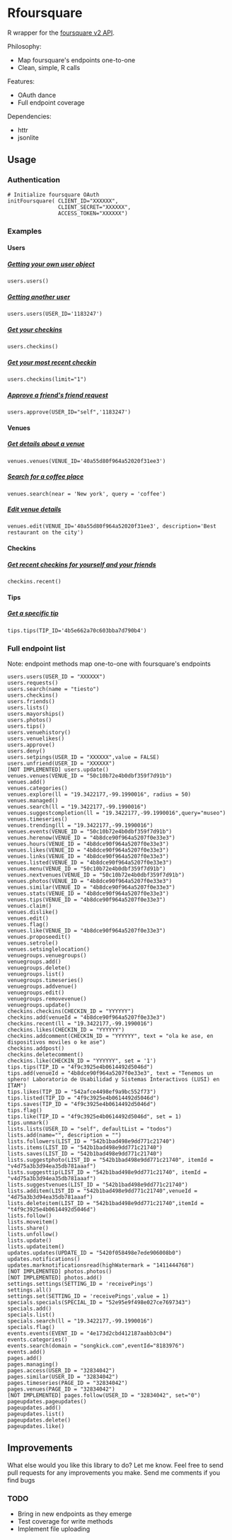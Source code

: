 Rfoursquare
===========

R wrapper for the [foursquare v2 API](http://developer.foursquare.com/docs/). 

Philosophy:

* Map foursquare's endpoints one-to-one
* Clean, simple, R calls

Features:

* OAuth dance
* Full endpoint coverage


Dependencies:

* httr
* jsonlite

## Usage

### Authentication

    # Initialize foursquare OAuth
    initFoursquare( CLIENT_ID="XXXXXX", 
                    CLIENT_SECRET="XXXXXX", 
                    ACCESS_TOKEN="XXXXXX")


### Examples

#### Users
##### [Getting your own user object](https://developer.foursquare.com/docs/users/users)
    users.users()
##### [Getting another user](https://developer.foursquare.com/docs/users/users)
    users.users(USER_ID='1183247')
##### [Get your checkins](https://developer.foursquare.com/docs/users/checkins)
    users.checkins()
##### [Get your most recent checkin](https://developer.foursquare.com/docs/users/checkins)
    users.checkins(limit="1")
##### [Approve a friend's friend request](https://developer.foursquare.com/docs/users/approve)
    users.approve(USER_ID="self",'1183247')

#### Venues
##### [Get details about a venue](https://developer.foursquare.com/docs/venues/venues)
    venues.venues(VENUE_ID='40a55d80f964a52020f31ee3')
##### [Search for a coffee place](https://developer.foursquare.com/docs/venues/search)
    venues.search(near = 'New york', query = 'coffee')
##### [Edit venue details](https://developer.foursquare.com/docs/venues/edit)
    venues.edit(VENUE_ID='40a55d80f964a52020f31ee3', description='Best restaurant on the city')

#### Checkins
##### [Get recent checkins for yourself and your friends](https://developer.foursquare.com/docs/checkins/recent)
    checkins.recent()

#### Tips
##### [Get a specific tip](https://developer.foursquare.com/docs/tips/tips)
    tips.tips(TIP_ID='4b5e662a70c603bba7d790b4')


### Full endpoint list
Note: endpoint methods map one-to-one with foursquare's endpoints

    users.users(USER_ID = "XXXXXX")
    users.requests()
    users.search(name = "tiesto")
    users.checkins()
    users.friends()
    users.lists()
    users.mayorships()
    users.photos()
    users.tips()
    users.venuehistory()
    users.venuelikes()
    users.approve()
    users.deny()
    users.setpings(USER_ID = "XXXXXX",value = FALSE)
    users.unfriend(USER_ID = "XXXXXX")
    [NOT IMPLEMENTED] users.update()
    venues.venues(VENUE_ID = "50c10b72e4b0dbf359f7d91b")
    venues.add() 
    venues.categories()
    venues.explore(ll = "19.3422177,-99.1990016", radius = 50)
    venues.managed()
    venues.search(ll = "19.3422177,-99.1990016")
    venues.suggestcompletion(ll = "19.3422177,-99.1990016",query="museo")
    venues.timeseries() 
    venues.trending(ll = "19.3422177,-99.1990016")
    venues.events(VENUE_ID = "50c10b72e4b0dbf359f7d91b")
    venues.herenow(VENUE_ID = "4b8dce90f964a5207f0e33e3")
    venues.hours(VENUE_ID = "4b8dce90f964a5207f0e33e3")
    venues.likes(VENUE_ID = "4b8dce90f964a5207f0e33e3")
    venues.links(VENUE_ID = "4b8dce90f964a5207f0e33e3")
    venues.listed(VENUE_ID = "4b8dce90f964a5207f0e33e3")
    venues.menu(VENUE_ID = "50c10b72e4b0dbf359f7d91b")
    venues.nextvenues(VENUE_ID = "50c10b72e4b0dbf359f7d91b")
    venues.photos(VENUE_ID = "4b8dce90f964a5207f0e33e3")
    venues.similar(VENUE_ID = "4b8dce90f964a5207f0e33e3")
    venues.stats(VENUE_ID = "4b8dce90f964a5207f0e33e3")
    venues.tips(VENUE_ID = "4b8dce90f964a5207f0e33e3")
    venues.claim() 
    venues.dislike()
    venues.edit()
    venues.flag()
    venues.like(VENUE_ID = "4b8dce90f964a5207f0e33e3")
    venues.proposeedit()
    venues.setrole() 
    venues.setsinglelocation()
    venuegroups.venuegroups() 
    venuegroups.add() 
    venuegroups.delete() 
    venuegroups.list()
    venuegroups.timeseries() 
    venuegroups.addvenue()
    venuegroups.edit() 
    venuegroups.removevenue() 
    venuegroups.update()
    checkins.checkins(CHECKIN_ID = "YYYYYY")
    checkins.add(venueId = "4b8dce90f964a5207f0e33e3")
    checkins.recent(ll = "19.3422177,-99.1990016")
    checkins.likes(CHECKIN_ID = "YYYYYY")
    checkins.addcomment(CHECKIN_ID = "YYYYYY", text = "ola ke ase, en dispositivos moviles o ke ase")
    checkins.addpost()
    checkins.deletecomment()
    checkins.like(CHECKIN_ID = "YYYYYY", set = '1')
    tips.tips(TIP_ID = "4f9c3925e4b0614492d5046d")
    tips.add(venueId = "4b8dce90f964a5207f0e33e3", text = "Tenemos un sphero! Laboratorio de Usabilidad y Sistemas Interactivos (LUSI) en ITAM")
    tips.likes(TIP_ID = "542afce4498ef9a9bc552f73")
    tips.listed(TIP_ID = "4f9c3925e4b0614492d5046d")
    tips.saves(TIP_ID = "4f9c3925e4b0614492d5046d")
    tips.flag()  
    tips.like(TIP_ID = "4f9c3925e4b0614492d5046d", set = 1)
    tips.unmark()  
    lists.lists(USER_ID = "self", defaultList = "todos")
    lists.add(name="", description = "") 
    lists.followers(LIST_ID = "542b1bad498e9dd771c21740")
    lists.items(LIST_ID = "542b1bad498e9dd771c21740")
    lists.saves(LIST_ID = "542b1bad498e9dd771c21740")
    lists.suggestphoto(LIST_ID = "542b1bad498e9dd771c21740", itemId = "v4d75a3b3d94ea35db781aaaf")
    lists.suggesttip(LIST_ID = "542b1bad498e9dd771c21740", itemId = "v4d75a3b3d94ea35db781aaaf")
    lists.suggestvenues(LIST_ID = "542b1bad498e9dd771c21740")
    lists.additem(LIST_ID = "542b1bad498e9dd771c21740",venueId = "4d75a3b3d94ea35db781aaaf") 
    lists.deleteitem(LIST_ID = "542b1bad498e9dd771c21740",itemId = "t4f9c3925e4b0614492d5046d")
    lists.follow()  
    lists.moveitem()
    lists.share() 
    lists.unfollow() 
    lists.update()
    lists.updateitem()
    updates.updates(UPDATE_ID = "5420f058498e7ede906008b0")
    updates.notifications()
    updates.marknotificationsread(highWatermark = "1411444768")
    [NOT IMPLEMENTED] photos.photos() 
    [NOT IMPLEMENTED] photos.add() 
    settings.settings(SETTING_ID = 'receivePings')
    settings.all()
    settings.set(SETTING_ID = 'receivePings',value = 1)
    specials.specials(SPECIAL_ID = "52e95e9f498e027ce7697343")
    specials.add()  
    specials.list() 
    specials.search(ll = "19.3422177,-99.1990016")
    specials.flag() 
    events.events(EVENT_ID = "4e173d2cbd412187aabb3c04")
    events.categories()
    events.search(domain = "songkick.com",eventId="8183976")
    events.add() 
    pages.add() 
    pages.managing()
    pages.access(USER_ID = "32834042")
    pages.similar(USER_ID = "32834042")
    pages.timeseries(PAGE_ID = "32834042")
    pages.venues(PAGE_ID = "32834042")
    [NOT IMPLEMENTED] pages.follow(USER_ID = "32834042", set="0") 
    pageupdates.pageupdates() 
    pageupdates.add() 
    pageupdates.list() 
    pageupdates.delete() 
    pageupdates.like() 


## Improvements
What else would you like this library to do? Let me know. Feel free to send pull requests for any improvements you make.
Send me comments if you find bugs

### TODO
* Bring in new endpoints as they emerge
* Test coverage for write methods
* Implement file uploading
